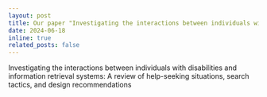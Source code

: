 ```yaml
---
layout: post
title: Our paper "Investigating the interactions between individuals with disabilities and information retrieval systems: A review of help-seeking situations, search tactics, and design recommendations" has been accepted for publication. <a href="https://scholar.google.com/citations?user=p5_1GbgAAAAJ&hl=en">Google Scholar</a>
date: 2024-06-18
inline: true
related_posts: false
---
```


Investigating the interactions between individuals with disabilities and information retrieval systems: A review of help-seeking situations, search tactics, and design recommendations